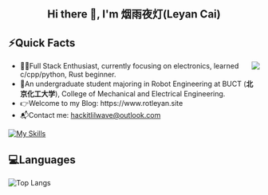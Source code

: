 <h2 align="center"> Hi there 👋, I'm 烟雨夜灯(Leyan Cai)</h2>

## ⚡Quick Facts

<img align="right" src="https://github-readme-stats.vercel.app/api?username=Hustle28214&show_icons=true&icon_color=11659A&hide_title=true&text_color=E9F1F6&bg_color=00000000&hide_border=true"/>

<ul>
  <li> 👩‍💻Full Stack Enthusiast, currently focusing on electronics, learned c/cpp/python, Rust beginner.</li>
  <li> 🧪An undergraduate student majoring in Robot Engineering at BUCT (<b>北京化工大学</b>), College of Mechanical and Electrical Engineering.</li>
  <li> 👉Welcome to my Blog: https://www.rotleyan.site</li>
  <li> 📬Contact me: <a href="mailto:j>hackitlilwave@outlook.com">hackitlilwave@outlook.com </li>
</ul>


[![My Skills](https://skillicons.dev/icons?i=c,cpp,py,js,react,linux,ubuntu,md,opencv,sklearn,matlab,qt,arduino,docker,html,css,ros,figma,go,ts,prisma,vue,rust,vim,vscode)](https://skillicons.dev)

## 💻Languages

![Top Langs](https://github-readme-stats.vercel.app/api/top-langs/?username=Hustle28214&layout=compact&bg_color=00000000&hide_border=true&text_color=E9F1F6&icon_color=11659A)



